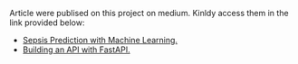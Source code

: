 Article were publised on this project on medium. Kinldy access them in the link provided below:
- <a  href='https://brighteshun.medium.com/sepsis-prediction-in-patients-insights-from-machine-learning-and-clinical-data-e7ed1ff750c1'>Sepsis Prediction with Machine Learning.</a>
- <a  href='https://brighteshun.medium.com/building-a-machine-learning-api-with-fastapi-8450f4a4d859'>Building an API with FastAPI.</a>
